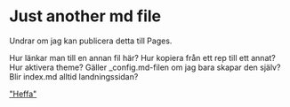 # Just another md file

Undrar om jag kan publicera detta till Pages.

Hur länkar man till en annan fil här?
Hur kopiera från ett rep till ett annat?
Hur aktivera theme? Gäller _config.md-filen om jag bara skapar den själv?
Blir index.md alltid landningssidan?

["Heffa"](https://github.com/knotha/trying-science/blob/main/_posts/2025-01-27-Joffa.md)

